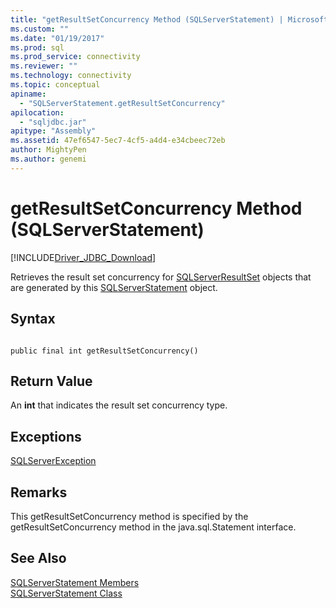```yaml
---
title: "getResultSetConcurrency Method (SQLServerStatement) | Microsoft Docs"
ms.custom: ""
ms.date: "01/19/2017"
ms.prod: sql
ms.prod_service: connectivity
ms.reviewer: ""
ms.technology: connectivity
ms.topic: conceptual
apiname: 
  - "SQLServerStatement.getResultSetConcurrency"
apilocation: 
  - "sqljdbc.jar"
apitype: "Assembly"
ms.assetid: 47ef6547-5ec7-4cf5-a4d4-e34cbeec72eb
author: MightyPen
ms.author: genemi
---
```

# getResultSetConcurrency Method (SQLServerStatement)
[!INCLUDE[Driver_JDBC_Download](../../../includes/driver_jdbc_download.md)]

  Retrieves the result set concurrency for [SQLServerResultSet](../../../connect/jdbc/reference/sqlserverresultset-class.md) objects that are generated by this [SQLServerStatement](../../../connect/jdbc/reference/sqlserverstatement-class.md) object.  
  
## Syntax  
  
```  
  
public final int getResultSetConcurrency()  
```  
  
## Return Value  
 An **int** that indicates the result set concurrency type.  
  
## Exceptions  
 [SQLServerException](../../../connect/jdbc/reference/sqlserverexception-class.md)  
  
## Remarks  
 This getResultSetConcurrency method is specified by the getResultSetConcurrency method in the java.sql.Statement interface.  
  
## See Also  
 [SQLServerStatement Members](../../../connect/jdbc/reference/sqlserverstatement-members.md)   
 [SQLServerStatement Class](../../../connect/jdbc/reference/sqlserverstatement-class.md)  
  
  
